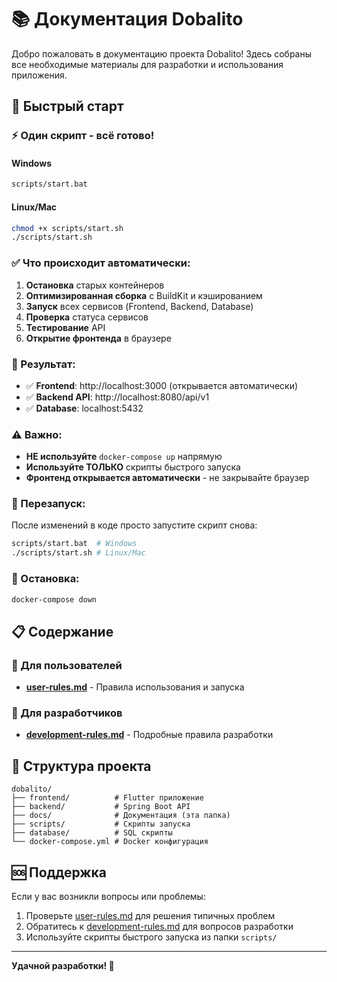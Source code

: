 # 📚 Документация Dobalito

Добро пожаловать в документацию проекта Dobalito! Здесь собраны все необходимые материалы для разработки и использования приложения.

## 🚀 Быстрый старт

### ⚡ Один скрипт - всё готово!

#### Windows
```bash
scripts/start.bat
```

#### Linux/Mac
```bash
chmod +x scripts/start.sh
./scripts/start.sh
```

### ✅ Что происходит автоматически:

1. **Остановка** старых контейнеров
2. **Оптимизированная сборка** с BuildKit и кэшированием
3. **Запуск** всех сервисов (Frontend, Backend, Database)
4. **Проверка** статуса сервисов
5. **Тестирование** API
6. **Открытие фронтенда** в браузере

### 🎯 Результат:

- ✅ **Frontend**: http://localhost:3000 (открывается автоматически)
- ✅ **Backend API**: http://localhost:8080/api/v1
- ✅ **Database**: localhost:5432

### ⚠️ Важно:

- **НЕ используйте** `docker-compose up` напрямую
- **Используйте ТОЛЬКО** скрипты быстрого запуска
- **Фронтенд открывается автоматически** - не закрывайте браузер

### 🔄 Перезапуск:

После изменений в коде просто запустите скрипт снова:
```bash
scripts/start.bat  # Windows
./scripts/start.sh # Linux/Mac
```

### 🛑 Остановка:

```bash
docker-compose down
```

## 📋 Содержание

### 👤 Для пользователей
- **[user-rules.md](user-rules.md)** - Правила использования и запуска

### 🔧 Для разработчиков
- **[development-rules.md](development-rules.md)** - Подробные правила разработки

## 📁 Структура проекта

```
dobalito/
├── frontend/          # Flutter приложение
├── backend/           # Spring Boot API
├── docs/              # Документация (эта папка)
├── scripts/           # Скрипты запуска
├── database/          # SQL скрипты
└── docker-compose.yml # Docker конфигурация
```

## 🆘 Поддержка

Если у вас возникли вопросы или проблемы:

1. Проверьте [user-rules.md](user-rules.md) для решения типичных проблем
2. Обратитесь к [development-rules.md](development-rules.md) для вопросов разработки
3. Используйте скрипты быстрого запуска из папки `scripts/`

---

**Удачной разработки! 🎉**
